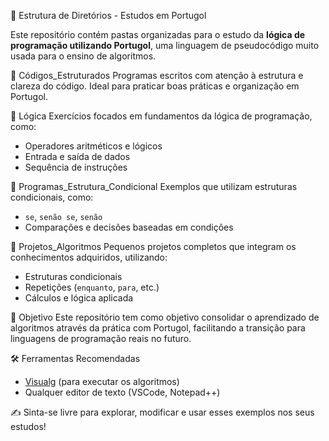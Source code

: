 📁 Estrutura de Diretórios - Estudos em Portugol

Este repositório contém pastas organizadas para o estudo da **lógica de programação utilizando Portugol**, uma linguagem de pseudocódigo muito usada para o ensino de algoritmos.

📂 Códigos_Estruturados
Programas escritos com atenção à estrutura e clareza do código. Ideal para praticar boas práticas e organização em Portugol.

📂 Lógica
Exercícios focados em fundamentos da lógica de programação, como:
- Operadores aritméticos e lógicos
- Entrada e saída de dados
- Sequência de instruções

📂 Programas_Estrutura_Condicional
Exemplos que utilizam estruturas condicionais, como:
- `se`, `senão se`, `senão`
- Comparações e decisões baseadas em condições

📂 Projetos_Algoritmos
Pequenos projetos completos que integram os conhecimentos adquiridos, utilizando:
- Estruturas condicionais
- Repetições (`enquanto`, `para`, etc.)
- Cálculos e lógica aplicada

🎯 Objetivo
Este repositório tem como objetivo consolidar o aprendizado de algoritmos através da prática com Portugol, facilitando a transição para linguagens de programação reais no futuro.

🛠 Ferramentas Recomendadas
- [Visualg](http://visualg3.com.br/) (para executar os algoritmos)
- Qualquer editor de texto (VSCode, Notepad++)

✍️ Sinta-se livre para explorar, modificar e usar esses exemplos nos seus estudos! 

